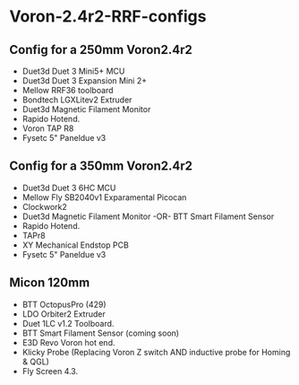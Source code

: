 # Voron-2.4r2-RRF-configs
## Config for a 250mm Voron2.4r2 
- Duet3d Duet 3 Mini5+ MCU
- Duet3d Duet 3 Expansion Mini 2+
- Mellow RRF36 toolboard
- Bondtech LGXLitev2 Extruder
- Duet3d Magnetic Filament Monitor
- Rapido Hotend.
- Voron TAP R8
- Fysetc 5" Paneldue v3

## Config for a 350mm Voron2.4r2 
- Duet3d Duet 3 6HC MCU
- Mellow Fly SB2040v1 Exparamental Picocan
- Clockwork2
- Duet3d Magnetic Filament Monitor -OR- BTT Smart Filament Sensor
- Rapido Hotend.
- TAPr8
- XY Mechanical Endstop PCB
- Fysetc 5" Paneldue v3

## Micon 120mm
- BTT OctopusPro (429)
- LDO Orbiter2 Extruder
- Duet 1LC v1.2 Toolboard.
- BTT Smart Filament Sensor (coming soon)
- E3D Revo Voron hot end.
- Klicky Probe (Replacing Voron Z switch AND inductive probe for Homing & QGL)
- Fly Screen 4.3.

